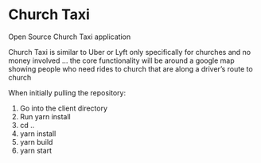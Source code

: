 # Church Taxi
Open Source Church Taxi application

Church Taxi is similar to Uber or Lyft only specifically for churches and no money involved … the core functionality will be around a google map showing people who need rides to church that are along a driver’s route to church

When initially pulling the repository:
1) Go into the client directory
2) Run yarn install
3) cd ..
4) yarn install
5) yarn build
6) yarn start
